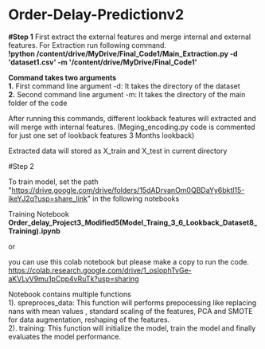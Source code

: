 # Order-Delay-Predictionv2

**#Step  1**
First extract the external features and merge internal and external features. For Extraction run following command. </br>
**!python /content/drive/MyDrive/Final_Code1/Main_Extraction.py -d 'dataset1.csv' -m '/content/drive/MyDrive/Final_Code1'**

**Command takes two arguments </br>**
**1.** First command line argument -d: It takes the directory of the dataset </br>
**2.** Second command line argument -m: It takes the directory of the main folder of the code </br>

After running this commands, different lookback features will extracted and will merge with internal features. (Meging_encoding.py code is commented for just one set of lookback features 3 Months lookback) 

Extracted data will stored as X_train and X_test in current directory



#Step 2

To train model, set the path "https://drive.google.com/drive/folders/15dADrvanOm0QBDaYy6bktl15-ikeYJ2q?usp=share_link" in the following notebooks

Training Notebook **Order_delay_Project3_Modified5(Model_Traing_3_6_Lookback_Dataset8_Training).ipynb**


or 

you can use this colab notebook but please make a copy to run the code.
https://colab.research.google.com/drive/1_osIophTvGe-aKVLyV9mu1pCpp4vRuTk?usp=sharing



Notebook contains multiple functions </br>
1). spreproces_data: This function will performs prepocessing like replacing nans with mean values , standard scaling of the features, PCA and SMOTE for data augmentation, reshaping of the features.  </br>
2). training: This function will initialize the model, train the model and finally evaluates the model performance.
